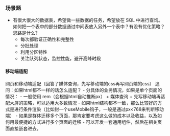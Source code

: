 
### 场景题
- 有很大很大的数据表，希望做一些数据的任务，希望放在 SQL 中进行查询。如何把一个表中的部分数据通过中间表放入另外一个表中？有没有优化策略？思路是什么?
    - 每次都验证正确性和完整性
    - 分批处理
    - 利用分区特性
    - 关注队列状态，监控性能，避开高峰时段




#### 移动端适配
网页和移动端适配（回答了媒体查询，先写移动端的css再写网页端的css）
追问：如果html都不一样的话怎么适配？
    - 分具体的业务情况，如果是单个页面的情况：
        - 一般使用 rem（会根据html自动推断px） + 媒体查询 + 先写移动端再适配大屏的策略，可以适用大多数情况
        - 如果html结构都不一致，那么比较好的方式是进行条件渲染（比如封一个useMobile钩子，一般是通过px<768来判断移动端）
    - 如果是群体迁移多个页面，那肯定要考虑这么做的成本以及收益，以及如何用最便捷的方式进行多个页面的迁移
        - 可以开发一套通用组件，然后在相关页面直接嵌套进去。